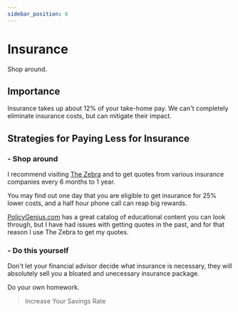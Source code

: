 ```yaml
---
sidebar_position: 6
---
```


# Insurance

Shop around.

## Importance

Insurance takes up about 12% of your take-home pay. We can't completely eliminate insurance costs, but can mitigate their impact.

## Strategies for Paying Less for Insurance

### - Shop around

I recommend visiting [The Zebra](https://www.thezebra.com/) and to get quotes from various insurance companies every 6 months to 1 year. 

You may find out one day that you are eligible to get insurance for 25% lower costs, and a half hour phone call can reap big rewards.

[PolicyGenius.com](https://www.policygenius.com/) has a great catalog of educational content you can look through, but I have had issues with getting quotes in the past, and for that reason I use The Zebra to get my quotes.

### - Do this yourself

Don't let your financial advisor decide what insurance is necessary, they will absolutely sell you a bloated and unecessary insurance package. 

Do your own homework.

>Increase Your Savings Rate